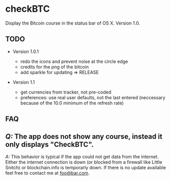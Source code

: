 checkBTC
========

Display the Bitcoin course in the status bar of OS X. Version 1.0.

TODO
----
* Version 1.0.1
	* redo the icons and prevent noise at the circle edge
	* credits for the png of the bitcoin
	* add sparkle for updating
	=> RELEASE

* Version 1.1
	* get currencies from tracker, not pre-coded
	* preferences: use real user defaults, not the last entered (neccessary because of the 10.0 minimum of the refresh rate)
	
FAQ
---

*Q:* The app does not show any course, instead it only displays "CheckBTC".
---------------------------------------------------------------------------
*A:* This behavior is typical if the app could not get data from the internet. Either the internet connection is down (or blocked from a firewall like Little Snitch) or blockchain.info is temporarly down. If there is no update available feel free to contact me at <foo@bar.com>.
